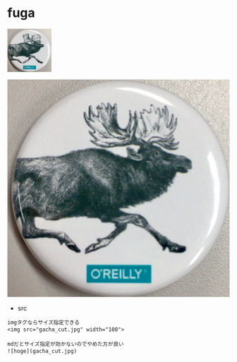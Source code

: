 # fuga

<img src="gacha_cut.jpg" width="100">

![hoge](gacha_cut.jpg)

* src

~~~
imgタグならサイズ指定できる
<img src="gacha_cut.jpg" width="100">

mdだとサイズ指定が効かないのでやめた方が良い
![hoge](gacha_cut.jpg)
~~~
